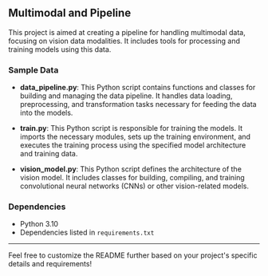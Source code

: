 ## Multimodal and Pipeline

This project is aimed at creating a pipeline for handling multimodal data, focusing on vision data modalities. It includes tools for processing and training models using this data.

### Sample Data

- **data_pipeline.py**: This Python script contains functions and classes for building and managing the data pipeline. It handles data loading, preprocessing, and transformation tasks necessary for feeding the data into the models.

- **train.py**: This Python script is responsible for training the models. It imports the necessary modules, sets up the training environment, and executes the training process using the specified model architecture and training data.

- **vision_model.py**: This Python script defines the architecture of the vision model. It includes classes for building, compiling, and training convolutional neural networks (CNNs) or other vision-related models.


### Dependencies

- Python 3.10
- Dependencies listed in `requirements.txt`

---

Feel free to customize the README further based on your project's specific details and requirements!
